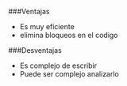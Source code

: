 ###Ventajas

- Es muy eficiente
- elimina bloqueos en el codigo

###Desventajas

- Es complejo de escribir
- Puede ser complejo analizarlo
